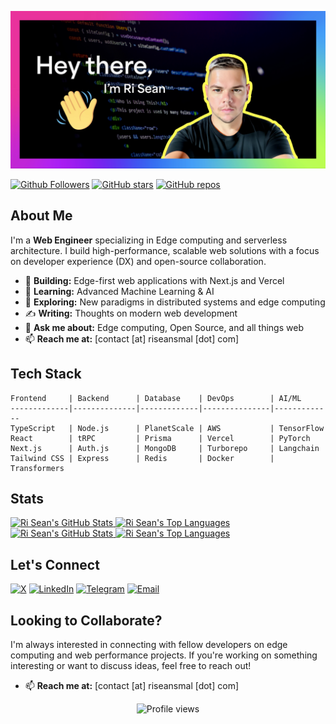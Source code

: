 ![alt text](https://github.com/riseansmal/riseansmal/blob/main/banner.jpeg?raw=true)

[![Github Followers](https://img.shields.io/github/followers/riseansmal?label=Follow&style=social)](https://github.com/riseansmal)
[![GitHub stars](https://img.shields.io/github/stars/riseansmal?style=social)](https://github.com/riseansmal?tab=repositories)
[![GitHub repos](https://img.shields.io/badge/Repos-public-blue?style=flat)](https://github.com/riseansmal?tab=repositories)

## About Me

I'm a **Web Engineer** specializing in Edge computing and serverless architecture. I build high-performance, scalable web solutions with a focus on developer experience (DX) and open-source collaboration.

- 🚀 **Building:** Edge-first web applications with Next.js and Vercel
- 🌱 **Learning:** Advanced Machine Learning & AI
- 🔭 **Exploring:** New paradigms in distributed systems and edge computing
- ✍️ **Writing:** Thoughts on modern web development
- 💬 **Ask me about:** Edge computing, Open Source, and all things web
- 📫 **Reach me at:** [contact [at] riseansmal [dot] com]

## Tech Stack

```
Frontend     | Backend      | Database    | DevOps        | AI/ML
-------------|--------------|-------------|---------------|-------------
TypeScript   | Node.js      | PlanetScale | AWS           | TensorFlow
React        | tRPC         | Prisma      | Vercel        | PyTorch
Next.js      | Auth.js      | MongoDB     | Turborepo     | Langchain
Tailwind CSS | Express      | Redis       | Docker        | Transformers
```

## Stats

<!-- GitHub Stats Cards - Light/Dark Mode -->
<div>
<!-- Light Mode -->
<a href="https://github.com/anuraghazra/github-readme-stats#gh-light-mode-only">
<img height="180em" src="https://github-readme-stats-ri-sean-smals-projects.vercel.app/api?username=riseansmal&show_icons=true&line_height=28&hide_border=true&card_width=347&include_all_commits=true&role=owner,collaborator&rank_icon=percentile&exclude_repo=github-readme-stats&theme=default#gh-light-mode-only" alt="Ri Sean's GitHub Stats" />
</a>

<a href="https://github.com/anuraghazra/github-readme-stats#gh-light-mode-only">
<img height="180em" src="https://github-readme-stats-ri-sean-smals-projects.vercel.app/api/top-langs/?username=riseansmal&layout=compact&langs_count=8&hide_border=true&role=owner,collaborator&theme=default#gh-light-mode-only" alt="Ri Sean's Top Languages" />
</a>

<!-- Dark Mode -->
<a href="https://github.com/anuraghazra/github-readme-stats#gh-dark-mode-only">
<img height="180em" src="https://github-readme-stats-ri-sean-smals-projects.vercel.app/api?username=riseansmal&show_icons=true&line_height=28&hide_border=true&card_width=347&include_all_commits=true&role=owner,collaborator&rank_icon=percentile&exclude_repo=github-readme-stats&theme=dark&bg_color=000000#gh-dark-mode-only" alt="Ri Sean's GitHub Stats" />
</a>

<a href="https://github.com/anuraghazra/github-readme-stats#gh-dark-mode-only">
<img height="180em" src="https://github-readme-stats-ri-sean-smals-projects.vercel.app/api/top-langs/?username=riseansmal&layout=compact&langs_count=8&hide_border=true&role=owner,collaborator&theme=dark&bg_color=000000#gh-dark-mode-only" alt="Ri Sean's Top Languages" />
</a>
</div>

## Let's Connect

<p>
  <a href="https://twitter.com/riseansmal"><img src="https://img.shields.io/badge/X-riseansmal-000000?style=flat-square&logo=x" alt="X"></a>
  <a href="https://www.linkedin.com/in/riseansmal"><img src="https://img.shields.io/badge/LinkedIn-Ri_Sean_Smal-0A66C2?style=flat-square&logo=linkedin" alt="LinkedIn"></a>
  <a href="https://t.me/riseansmal"><img src="https://img.shields.io/badge/Telegram-%40riseansmal-1DA1F2?style=flat-square&logo=telegram" alt="Telegram"></a>
  <a href="mailto:contact@riseansmal.com"><img src="https://img.shields.io/badge/Email-contact%40riseansmal.com-EA4335?style=flat-square&logo=gmail" alt="Email"></a>
</p>

## Looking to Collaborate?

I'm always interested in connecting with fellow developers on edge computing and web performance projects. If you're working on something interesting or want to discuss ideas, feel free to reach out!

- 📫 **Reach me at:** [contact [at] riseansmal [dot] com]

<p align="center">
  <img src="https://komarev.com/ghpvc/?username=riseansmal&label=Profile%20views&color=0e75b6&style=flat" alt="Profile views" />
</p>

